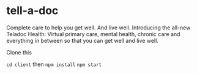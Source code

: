 # tell-a-doc
Complete care to help you get well. And live well.  Introducing the all-new Teladoc Health: Virtual primary care, mental health, chronic care and everything in between so that you can get well and live well.






Clone this

```cd client```
then
```npm install```
```npm start```

